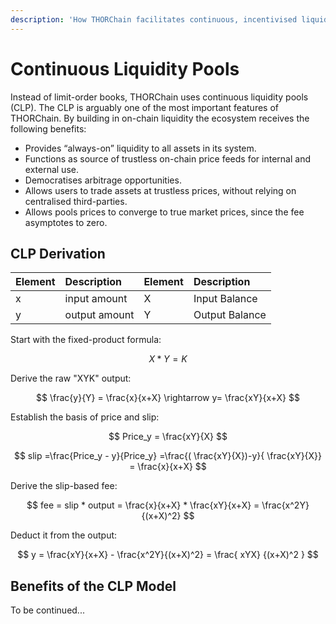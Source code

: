 ```yaml
---
description: 'How THORChain facilitates continuous, incentivised liquidity.'
---
```


# Continuous Liquidity Pools

Instead of limit-order books, THORChain uses continuous liquidity pools \(CLP\). The CLP is arguably one of the most important features of THORChain. By building in on-chain liquidity the ecosystem receives the following benefits:

* Provides “always-on” liquidity to all assets in its system.
* Functions as source of trustless on-chain price feeds for internal and external use.
* Democratises arbitrage opportunities.
* Allows users to trade assets at trustless prices, without relying on centralised third-parties.
* Allows pools prices to converge to true market prices, since the fee asymptotes to zero. 

## CLP Derivation

| Element | Description | Element | Description |
| :--- | :--- | :--- | :--- |
| x | input amount | X | Input Balance |
| y | output amount | Y | Output Balance |

Start with the fixed-product formula:

$$
X*Y = K
$$

Derive the raw "XYK" output:

$$
\frac{y}{Y} = \frac{x}{x+X} \rightarrow y= \frac{xY}{x+X}
$$

Establish the basis of price and slip:

$$
Price_y = \frac{xY}{X}
$$

$$
slip =\frac{Price_y - y}{Price_y} =\frac{( \frac{xY}{X})-y}{ \frac{xY}{X}} = \frac{x}{x+X}
$$

Derive the slip-based fee:

$$
fee = slip * output =  \frac{x}{x+X} * \frac{xY}{x+X} = \frac{x^2Y}{(x+X)^2}
$$

Deduct it from the output:

$$
y = \frac{xY}{x+X} - \frac{x^2Y}{(x+X)^2} = \frac{ xYX} {(x+X)^2 }
$$



## Benefits of the CLP Model

To be continued...





